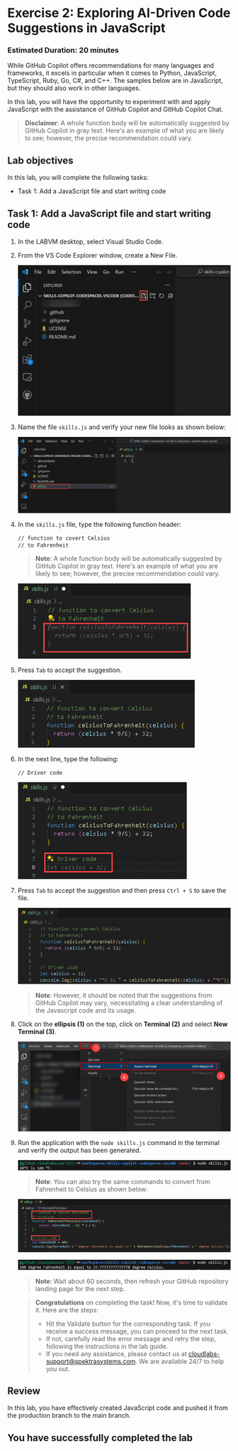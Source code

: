 # Exercise 2: Exploring AI-Driven Code Suggestions in JavaScript

### Estimated Duration: 20 minutes

While GitHub Copilot offers recommendations for many languages and frameworks, it excels in particular when it comes to Python, JavaScript, TypeScript, Ruby, Go, C#, and C++. The samples below are in JavaScript, but they should also work in other languages.

In this lab, you will have the opportunity to experiment with and apply JavaScript with the assistance of GitHub Copilot and GitHub Copilot Chat.

>**Disclaimer**: A whole function body will be automatically suggested by GitHub Copilot in gray text. Here's an example of what you are likely to see; however, the precise recommendation could vary.

## Lab objectives

In this lab, you will complete the following tasks:

- Task 1: Add a JavaScript file and start writing code

## Task 1: Add a JavaScript file and start writing code

1. In the LABVM desktop, select Visual Studio Code.
 
1. From the VS Code Explorer window, create a New File.

   ![](../media/create-newfile.png)

1. Name the file `skills.js` and verify your new file looks as shown below:

   ![](../media/name-skills.png)

1. In the `skills.js` file, type the following function header:

   ```
   // function to covert Celsius
   // to Fahrenheit
   ```
   
   > **Note**: A whole function body will be automatically suggested by GitHub Copilot in gray text. Here's an example of what you are likely to see; however, the precise recommendation could vary.

   ![](../media/py70.png)

1. Press `Tab` to accept the suggestion.

   ![](../media/py61.png)

1. In the next line, type the following:

   ```
   // Driver code
   ```
   ![](../media/py62.png)

1. Press `Tab` to accept the suggestion  and then press `Ctrl + S` to save the file.

      ![](../media/py63.png)

     > **Note**: However, it should be noted that the suggestions from GitHub Copilot may vary, necessitating a clear understanding of the Javascript code and its usage.

1. Click on the **ellipsis (1)** on the top, click on **Terminal (2)** and select **New Terminal (3)**.

   ![](../media/openterminal.png)     
   
1. Run the application with the `node skills.js` command in the terminal and verify the output has been generated.

   ![](../media/py28.png)

    >**Note**: You can also try the same commands to convert from Fahrenheit to Celsius as shown below:

     ![](../media/py24.png)

     ![](../media/py26.png)

   >**Note**: Wait about 60 seconds, then refresh your GitHub repository landing page for the next step.

   > **Congratulations** on completing the task! Now, it's time to validate it. Here are the steps:
   > - Hit the Validate button for the corresponding task. If you receive a success message, you can proceed to the next task.
   > - If not, carefully read the error message and retry the step, following the instructions in the lab guide. 
   > - If you need any assistance, please contact us at cloudlabs-support@spektrasystems.com. We are available 24/7 to help you out.

   <validation step="1a33c3e3-22e0-493a-a18e-ad9b1ec77e00" />

## Review
In this lab, you have effectively created JavaScript code and pushed it from the production branch to the main branch.

## You have successfully completed the lab
